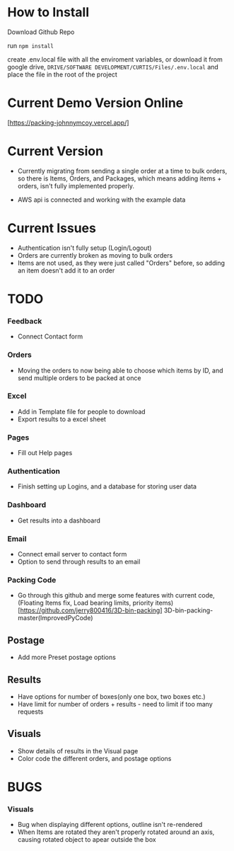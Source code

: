 # How to Install
Download Github Repo 

run `npm install`

create .env.local file with all the enviroment variables, or download it from google drive, `DRIVE/SOFTWARE DEVELOPMENT/CURTIS/Files/.env.local` and place the file in the root of the project

# Current Demo Version Online

[https://packing-johnnymcoy.vercel.app/]


# Current Version

- Currently migrating from sending a single order at a time to bulk orders, so there is Items, Orders, and Packages, which means adding items + orders, isn't fully implemented properly.

- AWS api is connected and working with the example data

# Current Issues

- Authentication isn't fully setup (Login/Logout)
- Orders are currently broken as moving to bulk orders
- Items are not used, as they were just called "Orders" before, so adding an item doesn't add it to an order




# TODO 

### Feedback
- Connect Contact form

### Orders
- Moving the orders to now being able to choose which items by ID, and send multiple orders to be packed at once


### Excel
- Add in Template file for people to download 
- Export results to a excel sheet

### Pages
- Fill out Help pages

### Authentication 
- Finish setting up Logins, and a database for storing user data

### Dashboard
- Get results into a dashboard


### Email
- Connect email server to contact form
- Option to send through results to an email

### Packing Code
- Go through this github and merge some features with current code, (Floating Items fix, Load bearing limits, priority items)
[https://github.com/jerry800416/3D-bin-packing] 3D-bin-packing-master(ImprovedPyCode)


## Postage
- Add more Preset postage options

## Results
- Have options for number of boxes(only one box, two boxes etc.)
- Have limit for number of orders + results - need to limit if too many requests

## Visuals
- Show details of results in the Visual page
- Color code the different orders, and postage options

# BUGS

### Visuals
- Bug when displaying different options, outline isn't re-rendered
- When Items are rotated they aren't properly rotated around an axis, causing rotated object to apear outside the box